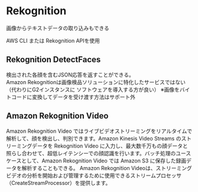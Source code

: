 # Rekognition
画像からテキストデータの取り込みもできる

AWS CLI または Rekognition APIを使用

## Rekognition DetectFaces
検出された各顔を含むJSON応答を返すことができる。  
Amazon Rekognitionは画像検品ソリューションに特化したサービスではない（代わりにG2インスタンスに
ソフトウェアを導入する方が良い）
※画像をバイトコードに変換してデータを受け渡す方法はサポート外

## Amazon Rekognition Video
Amazon Rekognition Video ではライブビデオストリーミングをリアルタイムで解析して、顔を検出し、判別できます。Amazon Kinesis Video Streams のストリーミングデータを Rekognition Video に入力し、最大数千万もの顔データと照らし合わせて、超低レイテンシーでの顔認識を行います。バッチ処理のユースケースとして、Amazon Rekognition Video では Amazon S3 に保存した録画データを解析することもできる。
Amazon Rekognition Videoは、ストリーミングビデオの分析を開始および管理するために使用できるストリームプロセッサ（CreateStreamProcessor）を提供します。